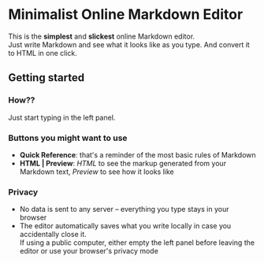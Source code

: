 Minimalist Online Markdown Editor
=============================

This is the **simplest** and **slickest** online Markdown editor.  
Just write Markdown and see what it looks like as you type. And convert it to HTML in one click.

Getting started
---------------

### How??

Just start typing in the left panel.

### Buttons you might want to use

- **Quick Reference**: that's a reminder of the most basic rules of Markdown
- **HTML | Preview**: *HTML* to see the markup generated from your Markdown text, *Preview* to see how it looks like

### Privacy

- No data is sent to any server – everything you type stays in your browser
- The editor automatically saves what you write locally in case you accidentally close it.  
  If using a public computer, either empty the left panel before leaving the editor or use your browser's privacy mode